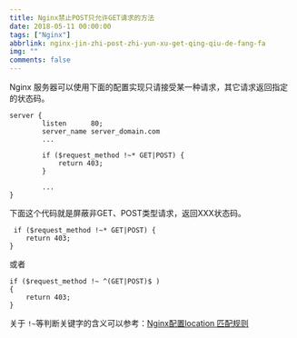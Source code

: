 ```yaml
---
title: Nginx禁止POST只允许GET请求的方法
date: 2018-05-11 00:00:00
tags: ["Nginx"]
abbrlink: nginx-jin-zhi-post-zhi-yun-xu-get-qing-qiu-de-fang-fa
img: ""
comments: false
---
```


Nginx 服务器可以使用下面的配置实现只请接受某一种请求，其它请求返回指定的状态码。

```
server {
        listen      80;
        server_name server_domain.com
        ...
		
        if ($request_method !~* GET|POST) {
            return 403;
        }
		
		...
}

```


下面这个代码就是屏蔽非GET、POST类型请求，返回XXX状态码。

```
 if ($request_method !~* GET|POST) {
	return 403;
}
```

或者
```
if ($request_method !~ ^(GET|POST)$ )
{
	return 403;
}
```

关于 `!~`等判断关键字的含义可以参考：[Nginx配置location 匹配规则](https://www.711xd.com/p/nginx-conf-location-rules "Nginx配置location 匹配规则")
